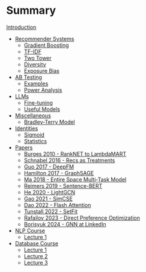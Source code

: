 # Summary

[Introduction](intro.md)

- [Recommender Systems]()
    - [Gradient Boosting](./gradient_boosting.md)
    - [TF-IDF](./tfidf.md)
    - [Two Tower]()
    - [Diversity]()
    - [Exposure Bias]()
- [AB Testing](./ab_test/init.md)
    - [Examples](./ab_test/examples.md)
    - [Power Analysis](./ab_test/power_analysis.md)
- [LLMs](./llm/llm.md)
    - [Fine-tuning](./llm/fine_tuning.md)
    - [Useful Models](./llm/useful_models.md)
- [Miscellaneous](./misc.md)
    - [Bradley-Terry Model](./misc/bradley-terry.md)
- [Identities](./identities.md)
    - [Sigmoid](./identities/sigmoid.md)
    - [Statistics](./identities/statistics.md)
- [Papers](./papers.md)
    - [Burges 2010 - RankNET to LambdaMART](./papers/burges_2010.md)
    - [Schnabel 2016 - Recs as Treatments](./papers/schnabel_2016.md)
    - [Guo 2017 - DeepFM](./papers/guo_2017.md)
    - [Hamilton 2017 - GraphSAGE](./papers/hamilton_2017.md)
    - [Ma 2018 - Entire Space Multi-Task Model](./papers/ma_2018.md)
    - [Reimers 2019 - Sentence-BERT](./papers/reimers_2019.md)
    - [He 2020 - LightGCN](./papers/he_2020.md)
    - [Gao 2021 - SimCSE](./papers/gao_2021.md)
    - [Dao 2022 - Flash Attention](./papers/dao_2022.md)
    - [Tunstall 2022 - SetFit](./papers/tunstall_2022.md)
    - [Rafailov 2023 - Direct Preference Optimization](./papers/rafailov_2023.md)
    - [Borisyuk 2024 - GNN at LinkedIn](./papers/borisyuk_2024.md)
- [NLP Course](./nlp_course/intro.md)
    - [Lecture 1](./nlp_course/lecture01.md)
- [Database Course](./database_course/intro.md)
    - [Lecture 1](./database_course/lecture01.md)
    - [Lecture 2](./database_course/lecture02.md)
    - [Lecture 3](./database_course/lecture03.md)
